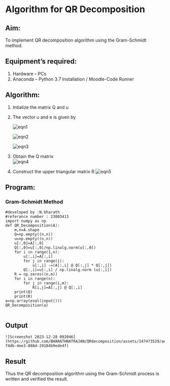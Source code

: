 # Algorithm for QR Decomposition
## Aim:
To implement QR decomposition algorithm using the Gram-Schmidt method.
## Equipment’s required:
1.	Hardware – PCs
2.	Anaconda – Python 3.7 Installation / Moodle-Code Runner
## Algorithm:
1.	Intialize the matrix Q and u
2.	The vector u and e is given by

    ![eqn1](./ex4.jpg)

    ![eqn2](./ex6.jpg)

    ![eqn3](./ex3.jpg)

3.	Obtain the Q matrix   
    ![eqn4](./ex1.jpg)
4.	Construct the upper triangular matrix R
    ![eqn5](./ex2.jpg)



## Program:
### Gram-Schmidt Method
```
#developed by :N.bharath
#referance number : 23003413
import numpy as np
def QR_Decomposition(A):
    m,n=A.shape
    Q=np.empty((n,n))
    u=np.empty((n,n))
    u[:,0]=A[:,0]
    Q[:,0]=u[:,0]/np.linalg.norm(u[:,0])
    for i in range(1,n):
        u[:,i]=A[:,i]
        for j in range(i):
            u[:,i] -=(A[:,i] @ Q[:,j] * Q[:,j])
        Q[:,i]=u[:,i] / np.linalg.norm (u[:,i])
    R = np.zeros((n,m))
    for i in range(n):
        for j in range(i,m):
            R[i,j]=A[:,j] @ Q[:,i]
    print(Q)
    print(R)
a=np.array(eval(input()))
QR_Decomposition(a)
    
```

## Output
```
![Screenshot 2023-12-28 092046](https://github.com/BHARATHNATRAJAN/QRdecomposition/assets/147473529/ae343bb5-74db-4ee3-886d-29184b9ede4f)

```

## Result
Thus the QR decomposition algorithm using the Gram-Schmidt process is written and verified the result.

